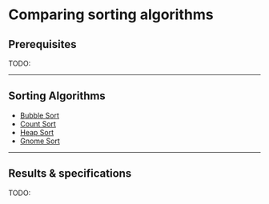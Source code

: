 # Comparing sorting algorithms

## Prerequisites

TODO:

---

## Sorting Algorithms

* [Bubble Sort](./algs/bubble.go)
* [Count Sort](./algs/count.go)
* [Heap Sort](./algs/heap.go)
* [Gnome Sort](./algs/gnome.go)

---

## Results & specifications

TODO:
